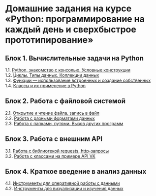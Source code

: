 # Домашние задания на курсе «Python: программирование на каждый день и сверхбыстрое прототипирование»

## Блок 1. Вычислительные задачи на Python
1.1. [Python, знакомство с консолью. Условные конструкции](1.1.python.console.conditional/)  
1.2. [Циклы. Типы данных. Коллекции данных](1.2.cycles.datatypes/)  
1.3. [Функции — использование встроенных и создание собственных](1.3.functions/)  
1.4. [Классы и их применение в Python](1.4.classes/)  

## Блок 2. Работа с файловой системой
2.1. [Открытие и чтение файла, запись в файл](2.1.files/)    
2.2. [Работа с разными форматами данных](2.2.formats.json.xml/)  
2.3. [Работа с папками, путями. Вызов других программ](2.3.paths.external-programs/)    

## Блок 3. Работа с внешним API
3.1. [Работа с библиотекой requests, http-запросы](3.1.http.requests/)  
3.2. [Работа с классами на примере API VK](3.2.classes.vk/)    

## Блок 4. Краткое введение в анализ данных
4.1. [Инструменты для оперативной работы с данными](4.1.pandas/)  
4.2. [Инструменты для визуализации и изучения данных](4.2.visualization/)   
